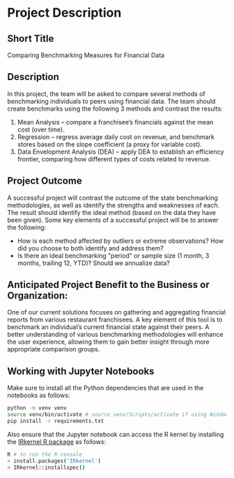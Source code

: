 # Project Description

## Short Title
Comparing Benchmarking Measures for Financial Data

## Description
In this project, the team will be asked to compare several methods of benchmarking individuals to peers using financial data. The team should create benchmarks using the following 3 methods and contrast the results:
 1. Mean Analysis – compare a franchisee’s financials against the mean cost (over time).
 2. Regression – regress average daily cost on revenue, and benchmark stores based on the slope coefficient (a
 proxy for variable cost).
 3. Data Envelopment Analysis (DEA) – apply DEA to establish an efficiency frontier, comparing how different
types of costs related to revenue.
 
## Project Outcome
A successful project will contrast the outcome of the state benchmarking methodologies, as well as identify the strengths and weaknesses of each. The result should identify the ideal method (based on the data they have been given). Some key elements of a successful project will be to answer the following:
 - How is each method affected by outliers or extreme observations? How did you choose to both identify and address them?
 - Is there an ideal benchmarking "period" or sample size (1 month, 3 months, trailing 12, YTD)? Should we annualize data?

## Anticipated Project Benefit to the Business or Organization:

One of our current solutions focuses on gathering and
aggregating financial reports from various restaurant franchisees. A key element of this tool is to benchmark an
individual’s current financial state against their peers. A better understanding of various benchmarking methodologies
will enhance the user experience, allowing them to gain better insight through more appropriate comparison groups.

## Working with Jupyter Notebooks

Make sure to install all the Python dependencies that are used in the notebooks as follows:

```bash
python -m venv venv
source venv/bin/activate # source venv/Scripts/activate if using Windows
pip install -r requirements.txt
```

Also ensure that the Jupyter notebook can access the R kernel by installing the [IRkernel R package](https://irkernel.github.io) as follows:

```bash
R # to run the R console
> install.packages('IRkernel')
> IRkernel::installspec()
```

